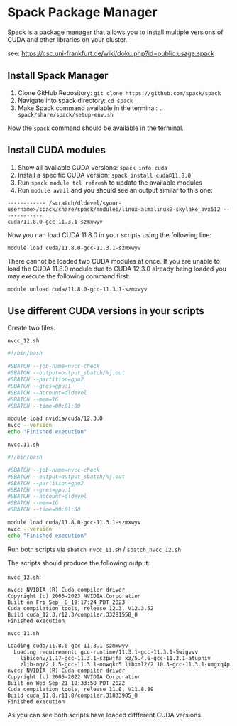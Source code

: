 # Spack Package Manager

Spack is a package manager that allows you to install multiple versions of CUDA and other libraries on your cluster.

see: https://csc.uni-frankfurt.de/wiki/doku.php?id=public:usage:spack

## Install Spack Manager

1. Clone GitHub Repository: `git clone https://github.com/spack/spack`
2. Navigate into spack directory: `cd spack`
3. Make Spack command available in the terminal: `. spack/share/spack/setup-env.sh`

Now the `spack` command should be available in the terminal.

## Install CUDA modules

1. Show all available CUDA versions: `spack info cuda`
2. Install a specific CUDA version: `spack install cuda@11.8.0`
3. Run `spack module tcl refresh` to update the available modules
4. Run `module avail` and you should see an output similar to this one:

```
------------ /scratch/dldevel/<your-username>/spack/share/spack/modules/linux-almalinux9-skylake_avx512 -------------
cuda/11.8.0-gcc-11.3.1-szmxwyv
```

Now you can load CUDA 11.8.0 in your scripts using the following line:

```
module load cuda/11.8.0-gcc-11.3.1-szmxwyv
```

There cannot be loaded two CUDA modules at once. If you are unable to load the CUDA 11.8.0 module due to CUDA 12.3.0 already being loaded you may execute the following command first:

```
module unload cuda/11.8.0-gcc-11.3.1-szmxwyv
```

## Use different CUDA versions in your scripts

Create two files:

`nvcc_12.sh`

```bash
#!/bin/bash

#SBATCH --job-name=nvcc-check
#SBATCH --output=output_sbatch/%j.out
#SBATCH --partition=gpu2
#SBATCH --gres=gpu:1
#SBATCH --account=dldevel
#SBATCH --mem=1G
#SBATCH --time=00:01:00

module load nvidia/cuda/12.3.0
nvcc --version
echo "Finished execution"
```

`nvcc.11.sh`

```bash
#!/bin/bash

#SBATCH --job-name=nvcc-check
#SBATCH --output=output_sbatch/%j.out
#SBATCH --partition=gpu2
#SBATCH --gres=gpu:1
#SBATCH --account=dldevel
#SBATCH --mem=1G
#SBATCH --time=00:01:00

module load cuda/11.8.0-gcc-11.3.1-szmxwyv
nvcc --version
echo "Finished execution"
```

Run both scripts via `sbatch nvcc_11.sh` / `sbatch_nvcc_12.sh`

The scripts should produce the following output:

`nvcc_12.sh`:

```
nvcc: NVIDIA (R) Cuda compiler driver
Copyright (c) 2005-2023 NVIDIA Corporation
Built on Fri_Sep__8_19:17:24_PDT_2023
Cuda compilation tools, release 12.3, V12.3.52
Build cuda_12.3.r12.3/compiler.33281558_0
Finished execution
```

`nvcc_11.sh`

```
Loading cuda/11.8.0-gcc-11.3.1-szmxwyv
  Loading requirement: gcc-runtime/11.3.1-gcc-11.3.1-5wigvvv
    libiconv/1.17-gcc-11.3.1-szpwjfa xz/5.4.6-gcc-11.3.1-atuphiv
    zlib-ng/2.1.5-gcc-11.3.1-onwqkc5 libxml2/2.10.3-gcc-11.3.1-umgxq4p
nvcc: NVIDIA (R) Cuda compiler driver
Copyright (c) 2005-2022 NVIDIA Corporation
Built on Wed_Sep_21_10:33:58_PDT_2022
Cuda compilation tools, release 11.8, V11.8.89
Build cuda_11.8.r11.8/compiler.31833905_0
Finished execution
```

As you can see both scripts have loaded diffferent CUDA versions.
